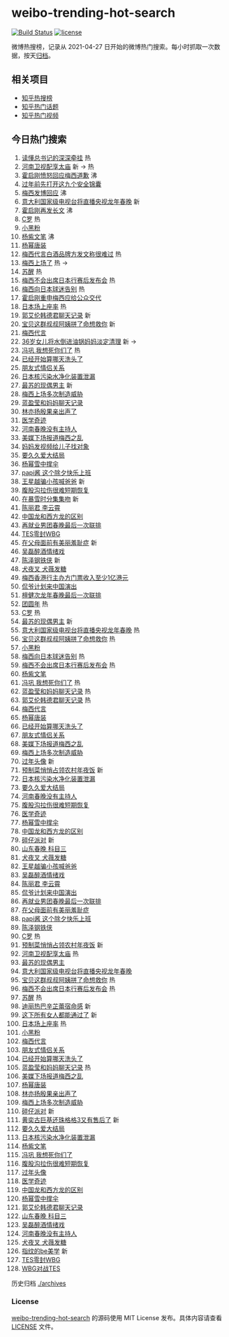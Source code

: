 # weibo-trending-hot-search

[![Build Status](https://github.com/justjavac/weibo-trending-hot-search/workflows/ci/badge.svg?branch=master)](https://github.com/justjavac/weibo-trending-hot-search/actions)
[![license](https://img.shields.io/github/license/justjavac/weibo-trending-hot-search)](https://github.com/justjavac/weibo-trending-hot-search/blob/master/LICENSE)

微博热搜榜，记录从 2021-04-27
日开始的微博热门搜索。每小时抓取一次数据，按天[归档](./archives)。

## 相关项目

- [知乎热搜榜](https://github.com/justjavac/zhihu-trending-top-search)
- [知乎热门话题](https://github.com/justjavac/zhihu-trending-hot-questions)
- [知乎热门视频](https://github.com/justjavac/zhihu-trending-hot-video)

## 今日热门搜索

<!-- BEGIN -->
<!-- 最后更新时间 Thu Feb 08 2024 02:15:53 GMT+0800 (China Standard Time) -->

1. [读懂总书记的深深牵挂](https://s.weibo.com//weibo?q=%23%E8%AF%BB%E6%87%82%E6%80%BB%E4%B9%A6%E8%AE%B0%E7%9A%84%E6%B7%B1%E6%B7%B1%E7%89%B5%E6%8C%82%23&Refer=new_time)
   热
1. [河南卫视配享太庙](https://s.weibo.com//weibo?q=%E6%B2%B3%E5%8D%97%E5%8D%AB%E8%A7%86%E9%85%8D%E4%BA%AB%E5%A4%AA%E5%BA%99&t=31&band_rank=1&Refer=top)
   新 -> 热
1. [霍启刚愤怒回应梅西道歉](https://s.weibo.com//weibo?q=%23%E9%9C%8D%E5%90%AF%E5%88%9A%E6%84%A4%E6%80%92%E5%9B%9E%E5%BA%94%E6%A2%85%E8%A5%BF%E9%81%93%E6%AD%89%23&t=31&band_rank=2&Refer=top)
   沸
1. [过年前先打开这九个安全锦囊](https://s.weibo.com//weibo?q=%23%E8%BF%87%E5%B9%B4%E5%89%8D%E5%85%88%E6%89%93%E5%BC%80%E8%BF%99%E4%B9%9D%E4%B8%AA%E5%AE%89%E5%85%A8%E9%94%A6%E5%9B%8A%23&t=31&band_rank=3&Refer=top)
1. [梅西发博回应](https://s.weibo.com//weibo?q=%E6%A2%85%E8%A5%BF%E5%8F%91%E5%8D%9A%E5%9B%9E%E5%BA%94&t=31&band_rank=4&Refer=top)
   沸
1. [意大利国家级电视台将直播央视龙年春晚](https://s.weibo.com//weibo?q=%23%E6%84%8F%E5%A4%A7%E5%88%A9%E5%9B%BD%E5%AE%B6%E7%BA%A7%E7%94%B5%E8%A7%86%E5%8F%B0%E5%B0%86%E7%9B%B4%E6%92%AD%E5%A4%AE%E8%A7%86%E9%BE%99%E5%B9%B4%E6%98%A5%E6%99%9A%23&t=31&band_rank=5&Refer=top)
   新
1. [霍启刚再发长文](https://s.weibo.com//weibo?q=%E9%9C%8D%E5%90%AF%E5%88%9A%E5%86%8D%E5%8F%91%E9%95%BF%E6%96%87&t=31&band_rank=6&Refer=top)
   沸
1. [C罗](https://s.weibo.com//weibo?q=C%E7%BD%97&t=31&band_rank=7&Refer=top) 热
1. [小黑粉](https://s.weibo.com//weibo?q=%E5%B0%8F%E9%BB%91%E7%B2%89&t=31&band_rank=8&Refer=top)
1. [杨紫文笔](https://s.weibo.com//weibo?q=%23%E6%9D%A8%E7%B4%AB%E6%96%87%E7%AC%94%23&t=31&band_rank=9&Refer=top)
   沸
1. [杨幂唐装](https://s.weibo.com//weibo?q=%23%E6%9D%A8%E5%B9%82%E5%94%90%E8%A3%85%23&t=31&band_rank=10&Refer=top)
1. [梅西代言白酒品牌方发文称很难过](https://s.weibo.com//weibo?q=%23%E6%A2%85%E8%A5%BF%E4%BB%A3%E8%A8%80%E7%99%BD%E9%85%92%E5%93%81%E7%89%8C%E6%96%B9%E5%8F%91%E6%96%87%E7%A7%B0%E5%BE%88%E9%9A%BE%E8%BF%87%23&t=31&band_rank=11&Refer=top)
   热
1. [梅西上场了](https://s.weibo.com//weibo?q=%23%E6%A2%85%E8%A5%BF%E4%B8%8A%E5%9C%BA%E4%BA%86%23&t=31&band_rank=12&Refer=top)
   热 ->
1. [苏醒](https://s.weibo.com//weibo?q=%E8%8B%8F%E9%86%92&t=31&band_rank=13&Refer=top)
   热
1. [梅西不会出席日本行赛后发布会](https://s.weibo.com//weibo?q=%23%E6%A2%85%E8%A5%BF%E4%B8%8D%E4%BC%9A%E5%87%BA%E5%B8%AD%E6%97%A5%E6%9C%AC%E8%A1%8C%E8%B5%9B%E5%90%8E%E5%8F%91%E5%B8%83%E4%BC%9A%23&t=31&band_rank=14&Refer=top)
   热
1. [梅西向日本球迷告别](https://s.weibo.com//weibo?q=%23%E6%A2%85%E8%A5%BF%E5%90%91%E6%97%A5%E6%9C%AC%E7%90%83%E8%BF%B7%E5%91%8A%E5%88%AB%23&t=31&band_rank=15&Refer=top)
   热
1. [霍启刚重申梅西应给公众交代](https://s.weibo.com//weibo?q=%23%E9%9C%8D%E5%90%AF%E5%88%9A%E9%87%8D%E7%94%B3%E6%A2%85%E8%A5%BF%E5%BA%94%E7%BB%99%E5%85%AC%E4%BC%97%E4%BA%A4%E4%BB%A3%23&t=31&band_rank=16&Refer=top)
1. [日本场上座率](https://s.weibo.com//weibo?q=%E6%97%A5%E6%9C%AC%E5%9C%BA%E4%B8%8A%E5%BA%A7%E7%8E%87&t=31&band_rank=17&Refer=top)
   热
1. [郭艾伦韩德君聊天记录](https://s.weibo.com//weibo?q=%E9%83%AD%E8%89%BE%E4%BC%A6%E9%9F%A9%E5%BE%B7%E5%90%9B%E8%81%8A%E5%A4%A9%E8%AE%B0%E5%BD%95&t=31&band_rank=18&Refer=top)
   新
1. [宝贝这群叔叔阿姨拼了命想救你](https://s.weibo.com//weibo?q=%23%E5%AE%9D%E8%B4%9D%E8%BF%99%E7%BE%A4%E5%8F%94%E5%8F%94%E9%98%BF%E5%A7%A8%E6%8B%BC%E4%BA%86%E5%91%BD%E6%83%B3%E6%95%91%E4%BD%A0%23&t=31&band_rank=19&Refer=top)
   新
1. [梅西代言](https://s.weibo.com//weibo?q=%E6%A2%85%E8%A5%BF%E4%BB%A3%E8%A8%80&t=31&band_rank=20&Refer=top)
1. [36岁女儿将水倒进油锅妈妈淡定清理](https://s.weibo.com//weibo?q=%2336%E5%B2%81%E5%A5%B3%E5%84%BF%E5%B0%86%E6%B0%B4%E5%80%92%E8%BF%9B%E6%B2%B9%E9%94%85%E5%A6%88%E5%A6%88%E6%B7%A1%E5%AE%9A%E6%B8%85%E7%90%86%23&t=31&band_rank=21&Refer=top)
   新 ->
1. [冯巩 我想死你们了](https://s.weibo.com//weibo?q=%E5%86%AF%E5%B7%A9%20%E6%88%91%E6%83%B3%E6%AD%BB%E4%BD%A0%E4%BB%AC%E4%BA%86&t=31&band_rank=22&Refer=top)
   热
1. [已经开始算哪天洗头了](https://s.weibo.com//weibo?q=%23%E5%B7%B2%E7%BB%8F%E5%BC%80%E5%A7%8B%E7%AE%97%E5%93%AA%E5%A4%A9%E6%B4%97%E5%A4%B4%E4%BA%86%23&t=31&band_rank=23&Refer=top)
1. [朋友式情侣关系](https://s.weibo.com//weibo?q=%23%E6%9C%8B%E5%8F%8B%E5%BC%8F%E6%83%85%E4%BE%A3%E5%85%B3%E7%B3%BB%23&t=31&band_rank=24&Refer=top)
1. [日本核污染水净化装置泄漏](https://s.weibo.com//weibo?q=%23%E6%97%A5%E6%9C%AC%E6%A0%B8%E6%B1%A1%E6%9F%93%E6%B0%B4%E5%87%80%E5%8C%96%E8%A3%85%E7%BD%AE%E6%B3%84%E6%BC%8F%23&t=31&band_rank=25&Refer=top)
1. [最苏的现偶男主](https://s.weibo.com//weibo?q=%23%E6%9C%80%E8%8B%8F%E7%9A%84%E7%8E%B0%E5%81%B6%E7%94%B7%E4%B8%BB%23&t=31&band_rank=26&Refer=top)
   新
1. [梅西上场多次制造威胁](https://s.weibo.com//weibo?q=%23%E6%A2%85%E8%A5%BF%E4%B8%8A%E5%9C%BA%E5%A4%9A%E6%AC%A1%E5%88%B6%E9%80%A0%E5%A8%81%E8%83%81%23&t=31&band_rank=27&Refer=top)
1. [蓝盈莹和妈妈聊天记录](https://s.weibo.com//weibo?q=%23%E8%93%9D%E7%9B%88%E8%8E%B9%E5%92%8C%E5%A6%88%E5%A6%88%E8%81%8A%E5%A4%A9%E8%AE%B0%E5%BD%95%23&t=31&band_rank=28&Refer=top)
1. [林亦扬殷果亲出声了](https://s.weibo.com//weibo?q=%23%E6%9E%97%E4%BA%A6%E6%89%AC%E6%AE%B7%E6%9E%9C%E4%BA%B2%E5%87%BA%E5%A3%B0%E4%BA%86%23&t=31&band_rank=29&Refer=top)
1. [医学奇迹](https://s.weibo.com//weibo?q=%E5%8C%BB%E5%AD%A6%E5%A5%87%E8%BF%B9&t=31&band_rank=30&Refer=top)
1. [河南春晚没有主持人](https://s.weibo.com//weibo?q=%23%E6%B2%B3%E5%8D%97%E6%98%A5%E6%99%9A%E6%B2%A1%E6%9C%89%E4%B8%BB%E6%8C%81%E4%BA%BA%23&t=31&band_rank=31&Refer=top)
1. [美媒下场报道梅西之乱](https://s.weibo.com//weibo?q=%23%E7%BE%8E%E5%AA%92%E4%B8%8B%E5%9C%BA%E6%8A%A5%E9%81%93%E6%A2%85%E8%A5%BF%E4%B9%8B%E4%B9%B1%23&t=31&band_rank=32&Refer=top)
1. [妈妈发视频给儿子找对象](https://s.weibo.com//weibo?q=%E5%A6%88%E5%A6%88%E5%8F%91%E8%A7%86%E9%A2%91%E7%BB%99%E5%84%BF%E5%AD%90%E6%89%BE%E5%AF%B9%E8%B1%A1&t=31&band_rank=33&Refer=top)
1. [要久久爱大结局](https://s.weibo.com//weibo?q=%23%E8%A6%81%E4%B9%85%E4%B9%85%E7%88%B1%E5%A4%A7%E7%BB%93%E5%B1%80%23&t=31&band_rank=34&Refer=top)
1. [杨幂雪中撑伞](https://s.weibo.com//weibo?q=%23%E6%9D%A8%E5%B9%82%E9%9B%AA%E4%B8%AD%E6%92%91%E4%BC%9E%23&t=31&band_rank=35&Refer=top)
1. [papi酱 这个除夕快乐上班](https://s.weibo.com//weibo?q=papi%E9%85%B1%20%E8%BF%99%E4%B8%AA%E9%99%A4%E5%A4%95%E5%BF%AB%E4%B9%90%E4%B8%8A%E7%8F%AD&t=31&band_rank=36&Refer=top)
1. [王星越骗小孩喊爸爸](https://s.weibo.com//weibo?q=%23%E7%8E%8B%E6%98%9F%E8%B6%8A%E9%AA%97%E5%B0%8F%E5%AD%A9%E5%96%8A%E7%88%B8%E7%88%B8%23&t=31&band_rank=37&Refer=top)
   新
1. [腹股沟拉伤很难短期恢复](https://s.weibo.com//weibo?q=%23%E8%85%B9%E8%82%A1%E6%B2%9F%E6%8B%89%E4%BC%A4%E5%BE%88%E9%9A%BE%E7%9F%AD%E6%9C%9F%E6%81%A2%E5%A4%8D%23&t=31&band_rank=38&Refer=top)
1. [在暴雪时分集集吻](https://s.weibo.com//weibo?q=%23%E5%9C%A8%E6%9A%B4%E9%9B%AA%E6%97%B6%E5%88%86%E9%9B%86%E9%9B%86%E5%90%BB%23&t=31&band_rank=39&Refer=top)
   新
1. [陈丽君 李云霄](https://s.weibo.com//weibo?q=%E9%99%88%E4%B8%BD%E5%90%9B%20%E6%9D%8E%E4%BA%91%E9%9C%84&t=31&band_rank=40&Refer=top)
1. [中国龙和西方龙的区别](https://s.weibo.com//weibo?q=%23%E4%B8%AD%E5%9B%BD%E9%BE%99%E5%92%8C%E8%A5%BF%E6%96%B9%E9%BE%99%E7%9A%84%E5%8C%BA%E5%88%AB%23&t=31&band_rank=41&Refer=top)
1. [再就业男团春晚最后一次联排](https://s.weibo.com//weibo?q=%23%E5%86%8D%E5%B0%B1%E4%B8%9A%E7%94%B7%E5%9B%A2%E6%98%A5%E6%99%9A%E6%9C%80%E5%90%8E%E4%B8%80%E6%AC%A1%E8%81%94%E6%8E%92%23&t=31&band_rank=42&Refer=top)
1. [TES零封WBG](https://s.weibo.com//weibo?q=%23TES%E9%9B%B6%E5%B0%81WBG%23&t=31&band_rank=43&Refer=top)
1. [在父母面前有美丽羞耻症](https://s.weibo.com//weibo?q=%23%E5%9C%A8%E7%88%B6%E6%AF%8D%E9%9D%A2%E5%89%8D%E6%9C%89%E7%BE%8E%E4%B8%BD%E7%BE%9E%E8%80%BB%E7%97%87%23&t=31&band_rank=44&Refer=top)
   新
1. [吴磊醉酒情绪戏](https://s.weibo.com//weibo?q=%23%E5%90%B4%E7%A3%8A%E9%86%89%E9%85%92%E6%83%85%E7%BB%AA%E6%88%8F%23&t=31&band_rank=45&Refer=top)
1. [陈泽钢铁侠](https://s.weibo.com//weibo?q=%E9%99%88%E6%B3%BD%E9%92%A2%E9%93%81%E4%BE%A0&t=31&band_rank=46&Refer=top)
   新
1. [犬夜叉 犬薇发糖](https://s.weibo.com//weibo?q=%E7%8A%AC%E5%A4%9C%E5%8F%89%20%E7%8A%AC%E8%96%87%E5%8F%91%E7%B3%96&t=31&band_rank=47&Refer=top)
1. [梅西香港行主办方门票收入至少1亿港元](https://s.weibo.com//weibo?q=%23%E6%A2%85%E8%A5%BF%E9%A6%99%E6%B8%AF%E8%A1%8C%E4%B8%BB%E5%8A%9E%E6%96%B9%E9%97%A8%E7%A5%A8%E6%94%B6%E5%85%A5%E8%87%B3%E5%B0%911%E4%BA%BF%E6%B8%AF%E5%85%83%23&t=31&band_rank=48&Refer=top)
1. [侃爷计划来中国演出](https://s.weibo.com//weibo?q=%E4%BE%83%E7%88%B7%E8%AE%A1%E5%88%92%E6%9D%A5%E4%B8%AD%E5%9B%BD%E6%BC%94%E5%87%BA&t=31&band_rank=49&Refer=top)
1. [檀健次龙年春晚最后一次联排](https://s.weibo.com//weibo?q=%23%E6%AA%80%E5%81%A5%E6%AC%A1%E9%BE%99%E5%B9%B4%E6%98%A5%E6%99%9A%E6%9C%80%E5%90%8E%E4%B8%80%E6%AC%A1%E8%81%94%E6%8E%92%23&t=31&band_rank=50&Refer=top)
1. [团圆年](https://s.weibo.com//weibo?q=%23%E5%9B%A2%E5%9C%86%E5%B9%B4%23&Refer=new_time)
   热
1. [C罗](https://s.weibo.com//weibo?q=C%E7%BD%97&t=31&band_rank=5&Refer=top) 热
1. [最苏的现偶男主](https://s.weibo.com//weibo?q=%23%E6%9C%80%E8%8B%8F%E7%9A%84%E7%8E%B0%E5%81%B6%E7%94%B7%E4%B8%BB%23&t=31&band_rank=7&Refer=top)
   新
1. [意大利国家级电视台将直播央视龙年春晚](https://s.weibo.com//weibo?q=%23%E6%84%8F%E5%A4%A7%E5%88%A9%E5%9B%BD%E5%AE%B6%E7%BA%A7%E7%94%B5%E8%A7%86%E5%8F%B0%E5%B0%86%E7%9B%B4%E6%92%AD%E5%A4%AE%E8%A7%86%E9%BE%99%E5%B9%B4%E6%98%A5%E6%99%9A%23&t=31&band_rank=8&Refer=top)
   热
1. [宝贝这群叔叔阿姨拼了命想救你](https://s.weibo.com//weibo?q=%23%E5%AE%9D%E8%B4%9D%E8%BF%99%E7%BE%A4%E5%8F%94%E5%8F%94%E9%98%BF%E5%A7%A8%E6%8B%BC%E4%BA%86%E5%91%BD%E6%83%B3%E6%95%91%E4%BD%A0%23&t=31&band_rank=9&Refer=top)
   热
1. [小黑粉](https://s.weibo.com//weibo?q=%E5%B0%8F%E9%BB%91%E7%B2%89&t=31&band_rank=10&Refer=top)
1. [梅西向日本球迷告别](https://s.weibo.com//weibo?q=%23%E6%A2%85%E8%A5%BF%E5%90%91%E6%97%A5%E6%9C%AC%E7%90%83%E8%BF%B7%E5%91%8A%E5%88%AB%23&t=31&band_rank=14&Refer=top)
   热
1. [梅西不会出席日本行赛后发布会](https://s.weibo.com//weibo?q=%23%E6%A2%85%E8%A5%BF%E4%B8%8D%E4%BC%9A%E5%87%BA%E5%B8%AD%E6%97%A5%E6%9C%AC%E8%A1%8C%E8%B5%9B%E5%90%8E%E5%8F%91%E5%B8%83%E4%BC%9A%23&t=31&band_rank=15&Refer=top)
   热
1. [杨紫文笔](https://s.weibo.com//weibo?q=%23%E6%9D%A8%E7%B4%AB%E6%96%87%E7%AC%94%23&t=31&band_rank=18&Refer=top)
1. [冯巩 我想死你们了](https://s.weibo.com//weibo?q=%E5%86%AF%E5%B7%A9%20%E6%88%91%E6%83%B3%E6%AD%BB%E4%BD%A0%E4%BB%AC%E4%BA%86&t=31&band_rank=19&Refer=top)
   热
1. [蓝盈莹和妈妈聊天记录](https://s.weibo.com//weibo?q=%23%E8%93%9D%E7%9B%88%E8%8E%B9%E5%92%8C%E5%A6%88%E5%A6%88%E8%81%8A%E5%A4%A9%E8%AE%B0%E5%BD%95%23&t=31&band_rank=20&Refer=top)
   热
1. [郭艾伦韩德君聊天记录](https://s.weibo.com//weibo?q=%E9%83%AD%E8%89%BE%E4%BC%A6%E9%9F%A9%E5%BE%B7%E5%90%9B%E8%81%8A%E5%A4%A9%E8%AE%B0%E5%BD%95&t=31&band_rank=22&Refer=top)
   热
1. [梅西代言](https://s.weibo.com//weibo?q=%E6%A2%85%E8%A5%BF%E4%BB%A3%E8%A8%80&t=31&band_rank=23&Refer=top)
1. [杨幂唐装](https://s.weibo.com//weibo?q=%23%E6%9D%A8%E5%B9%82%E5%94%90%E8%A3%85%23&t=31&band_rank=24&Refer=top)
1. [已经开始算哪天洗头了](https://s.weibo.com//weibo?q=%23%E5%B7%B2%E7%BB%8F%E5%BC%80%E5%A7%8B%E7%AE%97%E5%93%AA%E5%A4%A9%E6%B4%97%E5%A4%B4%E4%BA%86%23&t=31&band_rank=25&Refer=top)
1. [朋友式情侣关系](https://s.weibo.com//weibo?q=%23%E6%9C%8B%E5%8F%8B%E5%BC%8F%E6%83%85%E4%BE%A3%E5%85%B3%E7%B3%BB%23&t=31&band_rank=26&Refer=top)
1. [美媒下场报道梅西之乱](https://s.weibo.com//weibo?q=%23%E7%BE%8E%E5%AA%92%E4%B8%8B%E5%9C%BA%E6%8A%A5%E9%81%93%E6%A2%85%E8%A5%BF%E4%B9%8B%E4%B9%B1%23&t=31&band_rank=27&Refer=top)
1. [梅西上场多次制造威胁](https://s.weibo.com//weibo?q=%23%E6%A2%85%E8%A5%BF%E4%B8%8A%E5%9C%BA%E5%A4%9A%E6%AC%A1%E5%88%B6%E9%80%A0%E5%A8%81%E8%83%81%23&t=31&band_rank=28&Refer=top)
1. [过年头像](https://s.weibo.com//weibo?q=%E8%BF%87%E5%B9%B4%E5%A4%B4%E5%83%8F&t=31&band_rank=30&Refer=top)
   新
1. [预制菜悄悄占领农村年夜饭](https://s.weibo.com//weibo?q=%23%E9%A2%84%E5%88%B6%E8%8F%9C%E6%82%84%E6%82%84%E5%8D%A0%E9%A2%86%E5%86%9C%E6%9D%91%E5%B9%B4%E5%A4%9C%E9%A5%AD%23&t=31&band_rank=31&Refer=top)
   新
1. [日本核污染水净化装置泄漏](https://s.weibo.com//weibo?q=%23%E6%97%A5%E6%9C%AC%E6%A0%B8%E6%B1%A1%E6%9F%93%E6%B0%B4%E5%87%80%E5%8C%96%E8%A3%85%E7%BD%AE%E6%B3%84%E6%BC%8F%23&t=31&band_rank=32&Refer=top)
1. [要久久爱大结局](https://s.weibo.com//weibo?q=%23%E8%A6%81%E4%B9%85%E4%B9%85%E7%88%B1%E5%A4%A7%E7%BB%93%E5%B1%80%23&t=31&band_rank=33&Refer=top)
1. [河南春晚没有主持人](https://s.weibo.com//weibo?q=%23%E6%B2%B3%E5%8D%97%E6%98%A5%E6%99%9A%E6%B2%A1%E6%9C%89%E4%B8%BB%E6%8C%81%E4%BA%BA%23&t=31&band_rank=34&Refer=top)
1. [腹股沟拉伤很难短期恢复](https://s.weibo.com//weibo?q=%23%E8%85%B9%E8%82%A1%E6%B2%9F%E6%8B%89%E4%BC%A4%E5%BE%88%E9%9A%BE%E7%9F%AD%E6%9C%9F%E6%81%A2%E5%A4%8D%23&t=31&band_rank=35&Refer=top)
1. [医学奇迹](https://s.weibo.com//weibo?q=%E5%8C%BB%E5%AD%A6%E5%A5%87%E8%BF%B9&t=31&band_rank=36&Refer=top)
1. [杨幂雪中撑伞](https://s.weibo.com//weibo?q=%23%E6%9D%A8%E5%B9%82%E9%9B%AA%E4%B8%AD%E6%92%91%E4%BC%9E%23&t=31&band_rank=37&Refer=top)
1. [中国龙和西方龙的区别](https://s.weibo.com//weibo?q=%23%E4%B8%AD%E5%9B%BD%E9%BE%99%E5%92%8C%E8%A5%BF%E6%96%B9%E9%BE%99%E7%9A%84%E5%8C%BA%E5%88%AB%23&t=31&band_rank=38&Refer=top)
1. [碎仔派对](https://s.weibo.com//weibo?q=%E7%A2%8E%E4%BB%94%E6%B4%BE%E5%AF%B9&t=31&band_rank=39&Refer=top)
   新
1. [山东春晚 科目三](https://s.weibo.com//weibo?q=%E5%B1%B1%E4%B8%9C%E6%98%A5%E6%99%9A%20%E7%A7%91%E7%9B%AE%E4%B8%89&t=31&band_rank=40&Refer=top)
1. [犬夜叉 犬薇发糖](https://s.weibo.com//weibo?q=%E7%8A%AC%E5%A4%9C%E5%8F%89%20%E7%8A%AC%E8%96%87%E5%8F%91%E7%B3%96&t=31&band_rank=41&Refer=top)
1. [王星越骗小孩喊爸爸](https://s.weibo.com//weibo?q=%23%E7%8E%8B%E6%98%9F%E8%B6%8A%E9%AA%97%E5%B0%8F%E5%AD%A9%E5%96%8A%E7%88%B8%E7%88%B8%23&t=31&band_rank=42&Refer=top)
1. [吴磊醉酒情绪戏](https://s.weibo.com//weibo?q=%23%E5%90%B4%E7%A3%8A%E9%86%89%E9%85%92%E6%83%85%E7%BB%AA%E6%88%8F%23&t=31&band_rank=44&Refer=top)
1. [陈丽君 李云霄](https://s.weibo.com//weibo?q=%E9%99%88%E4%B8%BD%E5%90%9B%20%E6%9D%8E%E4%BA%91%E9%9C%84&t=31&band_rank=45&Refer=top)
1. [侃爷计划来中国演出](https://s.weibo.com//weibo?q=%E4%BE%83%E7%88%B7%E8%AE%A1%E5%88%92%E6%9D%A5%E4%B8%AD%E5%9B%BD%E6%BC%94%E5%87%BA&t=31&band_rank=46&Refer=top)
1. [再就业男团春晚最后一次联排](https://s.weibo.com//weibo?q=%23%E5%86%8D%E5%B0%B1%E4%B8%9A%E7%94%B7%E5%9B%A2%E6%98%A5%E6%99%9A%E6%9C%80%E5%90%8E%E4%B8%80%E6%AC%A1%E8%81%94%E6%8E%92%23&t=31&band_rank=47&Refer=top)
1. [在父母面前有美丽羞耻症](https://s.weibo.com//weibo?q=%23%E5%9C%A8%E7%88%B6%E6%AF%8D%E9%9D%A2%E5%89%8D%E6%9C%89%E7%BE%8E%E4%B8%BD%E7%BE%9E%E8%80%BB%E7%97%87%23&t=31&band_rank=48&Refer=top)
1. [papi酱 这个除夕快乐上班](https://s.weibo.com//weibo?q=papi%E9%85%B1%20%E8%BF%99%E4%B8%AA%E9%99%A4%E5%A4%95%E5%BF%AB%E4%B9%90%E4%B8%8A%E7%8F%AD&t=31&band_rank=49&Refer=top)
1. [陈泽钢铁侠](https://s.weibo.com//weibo?q=%E9%99%88%E6%B3%BD%E9%92%A2%E9%93%81%E4%BE%A0&t=31&band_rank=50&Refer=top)
1. [C罗](https://s.weibo.com//weibo?q=C%E7%BD%97&t=31&band_rank=1&Refer=top) 热
1. [预制菜悄悄占领农村年夜饭](https://s.weibo.com//weibo?q=%23%E9%A2%84%E5%88%B6%E8%8F%9C%E6%82%84%E6%82%84%E5%8D%A0%E9%A2%86%E5%86%9C%E6%9D%91%E5%B9%B4%E5%A4%9C%E9%A5%AD%23&t=31&band_rank=5&Refer=top)
   新
1. [河南卫视配享太庙](https://s.weibo.com//weibo?q=%E6%B2%B3%E5%8D%97%E5%8D%AB%E8%A7%86%E9%85%8D%E4%BA%AB%E5%A4%AA%E5%BA%99&t=31&band_rank=7&Refer=top)
   热
1. [最苏的现偶男主](https://s.weibo.com//weibo?q=%23%E6%9C%80%E8%8B%8F%E7%9A%84%E7%8E%B0%E5%81%B6%E7%94%B7%E4%B8%BB%23&t=31&band_rank=8&Refer=top)
1. [意大利国家级电视台将直播央视龙年春晚](https://s.weibo.com//weibo?q=%23%E6%84%8F%E5%A4%A7%E5%88%A9%E5%9B%BD%E5%AE%B6%E7%BA%A7%E7%94%B5%E8%A7%86%E5%8F%B0%E5%B0%86%E7%9B%B4%E6%92%AD%E5%A4%AE%E8%A7%86%E9%BE%99%E5%B9%B4%E6%98%A5%E6%99%9A%23&t=31&band_rank=9&Refer=top)
1. [宝贝这群叔叔阿姨拼了命想救你](https://s.weibo.com//weibo?q=%23%E5%AE%9D%E8%B4%9D%E8%BF%99%E7%BE%A4%E5%8F%94%E5%8F%94%E9%98%BF%E5%A7%A8%E6%8B%BC%E4%BA%86%E5%91%BD%E6%83%B3%E6%95%91%E4%BD%A0%23&t=31&band_rank=10&Refer=top)
   热
1. [梅西不会出席日本行赛后发布会](https://s.weibo.com//weibo?q=%23%E6%A2%85%E8%A5%BF%E4%B8%8D%E4%BC%9A%E5%87%BA%E5%B8%AD%E6%97%A5%E6%9C%AC%E8%A1%8C%E8%B5%9B%E5%90%8E%E5%8F%91%E5%B8%83%E4%BC%9A%23&t=31&band_rank=13&Refer=top)
   热
1. [苏醒](https://s.weibo.com//weibo?q=%E8%8B%8F%E9%86%92&t=31&band_rank=15&Refer=top)
   热
1. [迪丽热巴辛芷蕾宿命感](https://s.weibo.com//weibo?q=%23%E8%BF%AA%E4%B8%BD%E7%83%AD%E5%B7%B4%E8%BE%9B%E8%8A%B7%E8%95%BE%E5%AE%BF%E5%91%BD%E6%84%9F%23&t=31&band_rank=17&Refer=top)
   新
1. [这下所有女人都能通过了](https://s.weibo.com//weibo?q=%E8%BF%99%E4%B8%8B%E6%89%80%E6%9C%89%E5%A5%B3%E4%BA%BA%E9%83%BD%E8%83%BD%E9%80%9A%E8%BF%87%E4%BA%86&t=31&band_rank=18&Refer=top)
   新
1. [日本场上座率](https://s.weibo.com//weibo?q=%E6%97%A5%E6%9C%AC%E5%9C%BA%E4%B8%8A%E5%BA%A7%E7%8E%87&t=31&band_rank=19&Refer=top)
   热
1. [小黑粉](https://s.weibo.com//weibo?q=%E5%B0%8F%E9%BB%91%E7%B2%89&t=31&band_rank=20&Refer=top)
1. [梅西代言](https://s.weibo.com//weibo?q=%E6%A2%85%E8%A5%BF%E4%BB%A3%E8%A8%80&t=31&band_rank=22&Refer=top)
1. [朋友式情侣关系](https://s.weibo.com//weibo?q=%23%E6%9C%8B%E5%8F%8B%E5%BC%8F%E6%83%85%E4%BE%A3%E5%85%B3%E7%B3%BB%23&t=31&band_rank=23&Refer=top)
1. [已经开始算哪天洗头了](https://s.weibo.com//weibo?q=%23%E5%B7%B2%E7%BB%8F%E5%BC%80%E5%A7%8B%E7%AE%97%E5%93%AA%E5%A4%A9%E6%B4%97%E5%A4%B4%E4%BA%86%23&t=31&band_rank=24&Refer=top)
1. [蓝盈莹和妈妈聊天记录](https://s.weibo.com//weibo?q=%23%E8%93%9D%E7%9B%88%E8%8E%B9%E5%92%8C%E5%A6%88%E5%A6%88%E8%81%8A%E5%A4%A9%E8%AE%B0%E5%BD%95%23&t=31&band_rank=25&Refer=top)
   热
1. [美媒下场报道梅西之乱](https://s.weibo.com//weibo?q=%23%E7%BE%8E%E5%AA%92%E4%B8%8B%E5%9C%BA%E6%8A%A5%E9%81%93%E6%A2%85%E8%A5%BF%E4%B9%8B%E4%B9%B1%23&t=31&band_rank=26&Refer=top)
1. [杨幂唐装](https://s.weibo.com//weibo?q=%23%E6%9D%A8%E5%B9%82%E5%94%90%E8%A3%85%23&t=31&band_rank=27&Refer=top)
1. [林亦扬殷果亲出声了](https://s.weibo.com//weibo?q=%23%E6%9E%97%E4%BA%A6%E6%89%AC%E6%AE%B7%E6%9E%9C%E4%BA%B2%E5%87%BA%E5%A3%B0%E4%BA%86%23&t=31&band_rank=28&Refer=top)
1. [梅西上场多次制造威胁](https://s.weibo.com//weibo?q=%23%E6%A2%85%E8%A5%BF%E4%B8%8A%E5%9C%BA%E5%A4%9A%E6%AC%A1%E5%88%B6%E9%80%A0%E5%A8%81%E8%83%81%23&t=31&band_rank=29&Refer=top)
1. [碎仔派对](https://s.weibo.com//weibo?q=%E7%A2%8E%E4%BB%94%E6%B4%BE%E5%AF%B9&t=31&band_rank=30&Refer=top)
   新
1. [黄奕古巨基还珠格格3又有售后了](https://s.weibo.com//weibo?q=%23%E9%BB%84%E5%A5%95%E5%8F%A4%E5%B7%A8%E5%9F%BA%E8%BF%98%E7%8F%A0%E6%A0%BC%E6%A0%BC3%E5%8F%88%E6%9C%89%E5%94%AE%E5%90%8E%E4%BA%86%23&t=31&band_rank=31&Refer=top)
   新
1. [要久久爱大结局](https://s.weibo.com//weibo?q=%23%E8%A6%81%E4%B9%85%E4%B9%85%E7%88%B1%E5%A4%A7%E7%BB%93%E5%B1%80%23&t=31&band_rank=32&Refer=top)
1. [日本核污染水净化装置泄漏](https://s.weibo.com//weibo?q=%23%E6%97%A5%E6%9C%AC%E6%A0%B8%E6%B1%A1%E6%9F%93%E6%B0%B4%E5%87%80%E5%8C%96%E8%A3%85%E7%BD%AE%E6%B3%84%E6%BC%8F%23&t=31&band_rank=33&Refer=top)
1. [杨紫文笔](https://s.weibo.com//weibo?q=%23%E6%9D%A8%E7%B4%AB%E6%96%87%E7%AC%94%23&t=31&band_rank=34&Refer=top)
1. [冯巩 我想死你们了](https://s.weibo.com//weibo?q=%E5%86%AF%E5%B7%A9%20%E6%88%91%E6%83%B3%E6%AD%BB%E4%BD%A0%E4%BB%AC%E4%BA%86&t=31&band_rank=35&Refer=top)
1. [腹股沟拉伤很难短期恢复](https://s.weibo.com//weibo?q=%23%E8%85%B9%E8%82%A1%E6%B2%9F%E6%8B%89%E4%BC%A4%E5%BE%88%E9%9A%BE%E7%9F%AD%E6%9C%9F%E6%81%A2%E5%A4%8D%23&t=31&band_rank=36&Refer=top)
1. [过年头像](https://s.weibo.com//weibo?q=%E8%BF%87%E5%B9%B4%E5%A4%B4%E5%83%8F&t=31&band_rank=37&Refer=top)
1. [医学奇迹](https://s.weibo.com//weibo?q=%E5%8C%BB%E5%AD%A6%E5%A5%87%E8%BF%B9&t=31&band_rank=38&Refer=top)
1. [中国龙和西方龙的区别](https://s.weibo.com//weibo?q=%23%E4%B8%AD%E5%9B%BD%E9%BE%99%E5%92%8C%E8%A5%BF%E6%96%B9%E9%BE%99%E7%9A%84%E5%8C%BA%E5%88%AB%23&t=31&band_rank=39&Refer=top)
1. [杨幂雪中撑伞](https://s.weibo.com//weibo?q=%23%E6%9D%A8%E5%B9%82%E9%9B%AA%E4%B8%AD%E6%92%91%E4%BC%9E%23&t=31&band_rank=40&Refer=top)
1. [郭艾伦韩德君聊天记录](https://s.weibo.com//weibo?q=%E9%83%AD%E8%89%BE%E4%BC%A6%E9%9F%A9%E5%BE%B7%E5%90%9B%E8%81%8A%E5%A4%A9%E8%AE%B0%E5%BD%95&t=31&band_rank=41&Refer=top)
1. [山东春晚 科目三](https://s.weibo.com//weibo?q=%E5%B1%B1%E4%B8%9C%E6%98%A5%E6%99%9A%20%E7%A7%91%E7%9B%AE%E4%B8%89&t=31&band_rank=42&Refer=top)
1. [吴磊醉酒情绪戏](https://s.weibo.com//weibo?q=%23%E5%90%B4%E7%A3%8A%E9%86%89%E9%85%92%E6%83%85%E7%BB%AA%E6%88%8F%23&t=31&band_rank=43&Refer=top)
1. [河南春晚没有主持人](https://s.weibo.com//weibo?q=%23%E6%B2%B3%E5%8D%97%E6%98%A5%E6%99%9A%E6%B2%A1%E6%9C%89%E4%B8%BB%E6%8C%81%E4%BA%BA%23&t=31&band_rank=44&Refer=top)
1. [犬夜叉 犬薇发糖](https://s.weibo.com//weibo?q=%E7%8A%AC%E5%A4%9C%E5%8F%89%20%E7%8A%AC%E8%96%87%E5%8F%91%E7%B3%96&t=31&band_rank=45&Refer=top)
1. [指纹的be美学](https://s.weibo.com//weibo?q=%E6%8C%87%E7%BA%B9%E7%9A%84be%E7%BE%8E%E5%AD%A6&t=31&band_rank=46&Refer=top)
   新
1. [TES零封WBG](https://s.weibo.com//weibo?q=%23TES%E9%9B%B6%E5%B0%81WBG%23&t=31&band_rank=47&Refer=top)
1. [WBG对战TES](https://s.weibo.com//weibo?q=%23WBG%E5%AF%B9%E6%88%98TES%23&t=31&band_rank=48&Refer=top)

<!-- END -->

历史归档 [./archives](./archives)

### License

[weibo-trending-hot-search](https://github.com/justjavac/weibo-trending-hot-search)
的源码使用 MIT License 发布。具体内容请查看 [LICENSE](./LICENSE) 文件。
